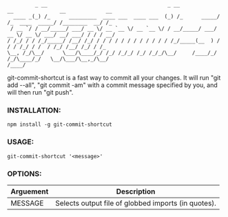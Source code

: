 
             _ __                                       _ __             __               __             __
      ____ _(_) /_      _________  ____ ___  ____ ___  (_) /_      _____/ /_  ____  _____/ /________  __/ /_
     / __ `/ / __/_____/ ___/ __ \/ __ `__ \/ __ `__ \/ / __/_____/ ___/ __ \/ __ \/ ___/ __/ ___/ / / / __/
    / /_/ / / /_/_____/ /__/ /_/ / / / / / / / / / / / / /_/_____(__  ) / / / /_/ / /  / /_/ /__/ /_/ / /_
    \__, /_/\__/      \___/\____/_/ /_/ /_/_/ /_/ /_/_/\__/     /____/_/ /_/\____/_/   \__/\___/\__,_/\__/
    /____/


git-commit-shortcut is a fast way to commit all your changes. It will run "git add --all", "git commit -am" with a commit message specified by you, and will then run "git push".

### INSTALLATION:
    npm install -g git-commit-shortcut

### USAGE:
    git-commit-shortcut '<message>'

### OPTIONS:
|Arguement|Description                                                                                           |
|---------|------------------------------------------------------------------------------------------------------|
|MESSAGE  |Selects output file of globbed imports (in quotes).                                                   |

